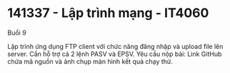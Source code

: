 # 141337 - Lập trình mạng - IT4060

Buổi 9

Lập trình ứng dụng FTP client với chức năng đăng nhập và upload file lên server.
Cần hỗ trợ cả 2 lệnh PASV và EPSV.
Yêu cầu nộp bài: Link GitHub chứa mã nguồn và ảnh chụp màn hình kết quả chạy thử.
